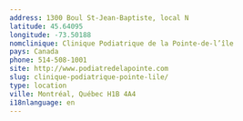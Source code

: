 ```yaml
---
address: 1300 Boul St-Jean-Baptiste, local N
latitude: 45.64095
longitude: -73.50188
nomclinique: Clinique Podiatrique de la Pointe-de-l’île
pays: Canada
phone: 514-508-1001
site: http://www.podiatredelapointe.com
slug: clinique-podiatrique-pointe-lile/
type: location
ville: Montréal, Québec H1B 4A4
i18nlanguage: en
---
```


